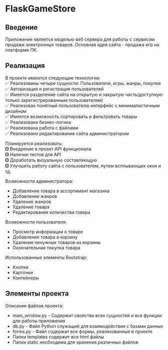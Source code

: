# FlaskGameStore
Введение
--------
Приложение является моделью веб сервера для работы с сервисом продажи электронных товаров.
Основная идея сайта - продажа игр на платформе ПК.

Реализация
----------
В проекте имеются следующие технологии:  
:white_check_mark: Реализованы четыре сущности: Пользователи, игры, жанры, покупки  
:white_check_mark: Авторизация и регистрация пользователей  
:white_check_mark: Имеется разделение сайта на открытую и закрытую часть(доступную только зарегистрированным пользователям)  
:white_check_mark: Реализован понятный пользователю интерфейс с минималистичным дизайном  
:white_check_mark: Имеется возможность сортировать и фильтровать товары  
:white_check_mark: Реализована бизнес-логика  
:white_check_mark: Реализована работа с файлами  
:white_check_mark: Реализовано редактирование сайта администратором  

Планируется реализовать:  
:negative_squared_cross_mark: Внедрение в проект API функционала  
:negative_squared_cross_mark: Наличие тестов для API  
:negative_squared_cross_mark: Доработать визуальную состовляющую  
:negative_squared_cross_mark: Улучшить работу сайта с пользователем, путем всплывающих окон и тд.  

Возможности администратора:
* Добавление товара в ассортимент магазина
* Добавление жанров
* Удаление жанров
* Удаление товара
* Редактирование количества товара

Возможности пользователя:
* Просмотр информации о товаре
* Добавление товара в корзину
* Удаление ненужных товаров из корзины
* Окончательная покупка товара

Использованные элементы Bootstrap:
* Кнопки
* Карточки
* Контейнеры

Элементы проекта
----------------
Описание файлов проекта:
* main_window.py - Содержит свойства всех сущностей и все функции для работы приложения
* db.py - Файл Python служащий для взаимодействия с базами данных
* forms.py - Файл содержит все формы, реализованные в проекте
* Папки templates содержит все html файлы
* Папки static необходима для хранения различных файлов

